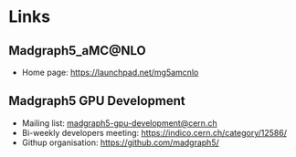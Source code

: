 # Links

## Madgraph5_aMC@NLO 
- Home page: https://launchpad.net/mg5amcnlo

## Madgraph5 GPU Development

- Mailing list: madgraph5-gpu-development@cern.ch
- Bi-weekly developers meeting: https://indico.cern.ch/category/12586/ 
- Githup organisation: https://github.com/madgraph5/
